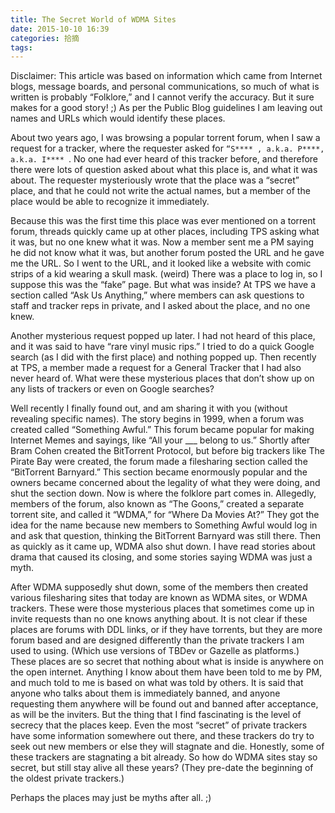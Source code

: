 ```yaml
---
title: The Secret World of WDMA Sites
date: 2015-10-10 16:39
categories: 拾摘
tags:
---
```


Disclaimer: This article was based on information which came from Internet blogs, message boards, and personal communications, so much of what is written is probably “Folklore,” and I cannot verify the accuracy. But it sure makes for a good story! ;) As per the Public Blog guidelines I am leaving out names and URLs which would identify these places.

<!-- more -->

About two years ago, I was browsing a popular torrent forum, when I saw a request for a tracker, where the requester asked for `“S**** , a.k.a. P****, a.k.a. I**** `. No one had ever heard of this tracker before, and therefore there were lots of question asked about what this place is, and what it was about. The requester mysteriously wrote that the place was a “secret” place, and that he could not write the actual names, but a member of the place would be able to recognize it immediately.

Because this was the first time this place was ever mentioned on a torrent forum, threads quickly came up at other places, including TPS asking what it was, but no one knew what it was. Now a member sent me a PM saying he did not know what it was, but another forum posted the URL and he gave me the URL. So I went to the URL, and it looked like a website with comic strips of a kid wearing a skull mask. (weird) There was a place to log in, so I suppose this was the “fake” page. But what was inside? At TPS we have a section called “Ask Us Anything,” where members can ask questions to staff and tracker reps in private, and I asked about the place, and no one knew.

Another mysterious request popped up later. I had not heard of this place, and it was said to have “rare vinyl music rips.” I tried to do a quick Google search (as I did with the first place) and nothing popped up. Then recently at TPS, a member made a request for a General Tracker that I had also never heard of. What were these mysterious places that don’t show up on any lists of trackers or even on Google searches?

Well recently I finally found out, and am sharing it with you (without revealing specific names). The story begins in 1999, when a forum was created called “Something Awful.” This forum became popular for making Internet Memes and sayings, like “All your ___ belong to us.” Shortly after Bram Cohen created the BitTorrent Protocol, but before big trackers like The Pirate Bay were created, the forum made a filesharing section called the “BitTorrent Barnyard.” This section became enormously popular and the owners became concerned about the legality of what they were doing, and shut the section down. Now is where the folklore part comes in. Allegedly, members of the forum, also known as “The Goons,” created a separate torrent site, and called it “WDMA,” for “Where Da Movies At?” They got the idea for the name because new members to Something Awful would log in and ask that question, thinking the BitTorrent Barnyard was still there. Then as quickly as it came up, WDMA also shut down. I have read stories about drama that caused its closing, and some stories saying WDMA was just a myth.

After WDMA supposedly shut down, some of the members then created various filesharing sites that today are known as WDMA sites, or WDMA trackers. These were those mysterious places that sometimes come up in invite requests than no one knows anything about. It is not clear if these places are forums with DDL links, or if they have torrents, but they are more forum based and are designed differently than the private trackers I am used to using. (Which use versions of TBDev or Gazelle as platforms.) These places are so secret that nothing about what is inside is anywhere on the open internet. Anything I know about them have been told to me by PM, and much told to me is based on what was told by others. It is said that anyone who talks about them is immediately banned, and anyone requesting them anywhere will be found out and banned after acceptance, as will be the inviters. But the thing that I find fascinating is the level of secrecy that the places keep. Even the most “secret” of private trackers have some information somewhere out there, and these trackers do try to seek out new members or else they will stagnate and die. Honestly, some of these trackers are stagnating a bit already. So how do WDMA sites stay so secret, but still stay alive all these years? (They pre-date the beginning of the oldest private trackers.)

Perhaps the places may just be myths after all. ;)
